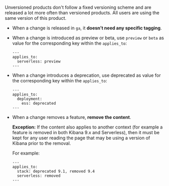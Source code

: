 Unversioned products don't follow a fixed versioning scheme and are released a lot more often than versioned products. All users are using the same version of this product.
* When a change is released in `ga`, it **doesn’t need any specific tagging**.
* When a change is introduced as preview or beta, use `preview` or `beta` as value for the corresponding key within the `applies_to`:

    ```
    ---
    applies_to:
      serverless: preview
    ---
    ```
* When a change introduces a deprecation, use deprecated as value for the corresponding key within the `applies_to`:

    ```
    ---
    applies_to:
      deployment:
        ess: deprecated
    ---
    ```

* When a change removes a feature, **remove the content**. 
  
    **Exception:** If the content also applies to another context (for example a feature is removed in both Kibana 9.x and Serverless), then it must be kept for any user reading the page that may be using a version of Kibana prior to the removal. 
    
    For example:

    ```
    ---
    applies_to:
      stack: deprecated 9.1, removed 9.4
      serverless: removed
    ---
    ```